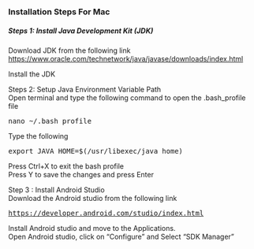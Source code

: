 <h3>Installation Steps For Mac</h3>

<h5>Steps 1: Install Java Development Kit (JDK)</h5>
Download JDK from the following link
<a href="https://www.oracle.com/technetwork/java/javase/downloads/index.html" arget="_blank">https://www.oracle.com/technetwork/java/javase/downloads/index.html</a>

Install the JDK

Steps 2: Setup Java Environment Variable Path<br>
Open terminal and type the following command to open the .bash_profile file
<pre>nano ~/.bash_profile</pre>
Type the following
<pre>export JAVA_HOME=$(/usr/libexec/java_home)</pre>
Press Ctrl+X to exit the bash profile<br>
Press Y to save the changes and press Enter<br>

Step 3 : Install Android Studio<br>
Download the Android studio from the following link<br>
<pre>
<a href="https://developer.android.com/studio/index.html" target="_blank">https://developer.android.com/studio/index.html</a>
</pre>
Install Android studio and move to the Applications.<br>
Open Android studio, click on “Configure” and Select “SDK Manager” <br>







